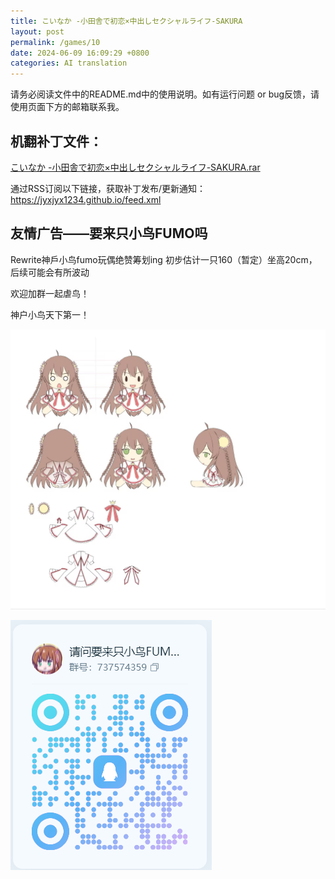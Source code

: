 ```yaml
---
title: こいなか -小田舎で初恋×中出しセクシャルライフ-SAKURA
layout: post
permalink: /games/10
date: 2024-06-09 16:09:29 +0800
categories: AI translation
---
```



请务必阅读文件中的README.md中的使用说明。如有运行问题 or bug反馈，请使用页面下方的邮箱联系我。

## 机翻补丁文件：

[こいなか -小田舎で初恋×中出しセクシャルライフ-SAKURA.rar](../resources/%E3%81%93%E3%81%84%E3%81%AA%E3%81%8B%20-%E5%B0%8F%E7%94%B0%E8%88%8E%E3%81%A7%E5%88%9D%E6%81%8B%C3%97%E4%B8%AD%E5%87%BA%E3%81%97%E3%82%BB%E3%82%AF%E3%82%B7%E3%83%A3%E3%83%AB%E3%83%A9%E3%82%A4%E3%83%95-SAKURA.rar)

 

通过RSS订阅以下链接，获取补丁发布/更新通知：https://jyxjyx1234.github.io/feed.xml

## 友情广告——要来只小鸟FUMO吗

Rewrite神戶小鸟fumo玩偶绝赞筹划ing 初步估计一只160（暂定）坐高20cm，后续可能会有所波动

欢迎加群一起虐鸟！

神户小鸟天下第一！

![稿图.png](../img/广告/小鸟稿图.png)

![群号.png](../img/广告/群号.png)
